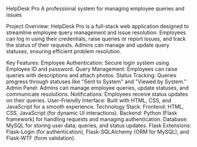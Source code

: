 HelpDesk Pro
A professional system for managing employee queries and issues

Project Overview:
HelpDesk Pro is a full-stack web application designed to streamline employee query management and issue resolution. Employees can log in using their credentials, raise queries or report issues, and track the status of their requests. Admins can manage and update query statuses, ensuring efficient problem resolution.

Key Features:
Employee Authentication: Secure login system using Employee ID and password.
Query Management: Employees can raise queries with descriptions and attach photos.
Status Tracking: Queries progress through statuses like "Sent to System" and "Viewed by System."
Admin Panel: Admins can manage employee queries, update statuses, and communicate resolutions.
Notifications: Employees receive status updates on their queries.
User-Friendly Interface: Built with HTML, CSS, and JavaScript for a smooth experience.
Technology Stack:
Frontend: HTML, CSS, JavaScript (for dynamic UI interactions).
Backend: Python (Flask framework) for handling requests and managing authentication.
Database: MySQL for storing user data, queries, and status updates.
Flask Extensions: Flask-Login (for authentication), Flask-SQLAlchemy (ORM for MySQL), and Flask-WTF (form validation).
